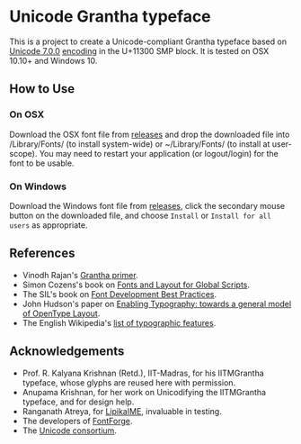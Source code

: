 # Unicode Grantha typeface

This is a project to create a Unicode-compliant Grantha typeface based on [Unicode 7.0.0](https://www.unicode.org/versions/Unicode7.0.0/) [encoding](http://std.dkuug.dk/JTC1/SC2/WG2/docs/n4135.pdf) in the U+11300 SMP block. It is tested on OSX 10.10+ and Windows 10.

## How to Use

### On OSX

Download the OSX font file from [releases](https://github.com/deepestblue/Sampradaya/releases/) and drop the downloaded file into /Library/Fonts/ (to install system-wide) or ~/Library/Fonts/ (to install at user-scope). You may need to restart your application (or logout/login) for the font to be usable.

### On Windows

Download the Windows font file from [releases](https://github.com/deepestblue/Sampradaya/releases/), click the secondary mouse button on the downloaded file, and choose `Install` or `Install for all users` as appropriate.

## References

* Vinodh Rajan's [Grantha primer](http://www.virtualvinodh.com/grantha-lipitva).
* Simon Cozens's book on [Fonts and Layout for Global Scripts](https://simoncozens.github.io/fonts-and-layout/).
* The SIL's book on [Font Development Best Practices](https://silnrsi.github.io/FDBP/en-US/OpenType.html).
* John Hudson's paper on [Enabling Typography: towards a general model of OpenType Layout](http://tiro.com/John/Enabling_Typography_(OTL).pdf).
* The English Wikipedia's [list of typographic features](https://en.wikipedia.org/wiki/List_of_typographic_features).

## Acknowledgements

* Prof. R. Kalyana Krishnan (Retd.), IIT-Madras, for his IITMGrantha typeface, whose glyphs are reused here with permission.
* Anupama Krishnan, for her work on Unicodifying the IITMGrantha typeface, and for design help.
* Ranganath Atreya, for [LipikaIME](https://github.com/ratreya/Lipika_IME), invaluable in testing.
* The developers of [FontForge](http://fontforge.github.io/).
* The [Unicode consortium](http://unicode.org).
